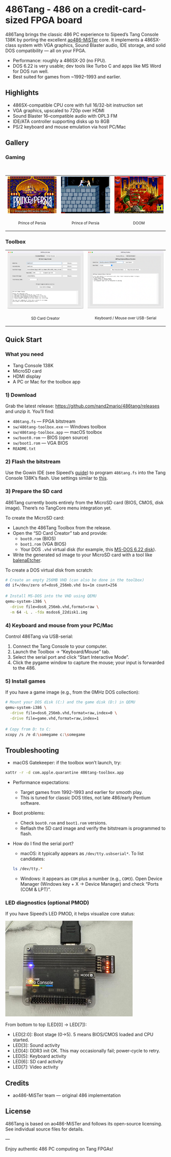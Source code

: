 # 486Tang - 486 on a credit-card-sized FPGA board

486Tang brings the classic 486 PC experience to Sipeed’s Tang Console 138K by porting the excellent [ao486-MiSTer](https://github.com/MiSTer-devel/ao486_MiSTer) core. It implements a 486SX-class system with VGA graphics, Sound Blaster audio, IDE storage, and solid DOS compatibility — all on your FPGA.

- Performance: roughly a 486SX-20 (no FPU).
- DOS 6.22 is very usable; dev tools like Turbo C and apps like MS Word for DOS run well.
- Best suited for games from ~1992–1993 and earlier.

## Highlights

- 486SX-compatible CPU core with full 16/32-bit instruction set
- VGA graphics, upscaled to 720p over HDMI
- Sound Blaster 16–compatible audio with OPL3 FM
- IDE/ATA controller supporting disks up to 8GB
- PS/2 keyboard and mouse emulation via host PC/Mac

## Gallery

### Gaming

<table>
<tr>
<td width="33%">
<a href="doc/prince_of_persia.jpg"><img src="doc/prince_of_persia.jpg" alt="Prince of Persia" width="100%"></a>
<p align="center"><sub>Prince of Persia</sub></p>
</td>
<td width="33%">
<a href="doc/prince_of_persia2.jpg"><img src="doc/prince_of_persia2.jpg" alt="Prince of Persia" width="100%"></a>
<p align="center"><sub>Prince of Persia</sub></p>
</td>
<td width="33%">
<a href="doc/doom.jpg"><img src="doc/doom.jpg" alt="DOOM" width="100%"></a>
<p align="center"><sub>DOOM</sub></p>
</td>
&nbsp;
</tr>
</table>

### Toolbox

<table>
<tr>
<td width="50%">
<a href="doc/sdcard_creator.png"><img src="doc/sdcard_creator.png" alt="SD Card Creator" width="100%"></a>
<p align="center"><sub>SD Card Creator</sub></p>
 </td>
<td width="50%">
<a href="doc/key_mouse.png"><img src="doc/key_mouse.png" alt="Keyboard/Mouse Emulator" width="100%"></a>
<p align="center"><sub>Keyboard / Mouse over USB-Serial</sub></p>
 </td>
</tr>
</table>

## Quick Start

### What you need
- Tang Console 138K
- MicroSD card
- HDMI display
- A PC or Mac for the toolbox app

### 1) Download
Grab the latest release: https://github.com/nand2mario/486tang/releases and unzip it. You’ll find:
- `486tang.fs` — FPGA bitstream
- `sw/486tang-toolbox.exe` — Windows toolbox
- `sw/486tang-toolbox.app` — macOS toolbox
- `sw/boot0.rom` — BIOS (open source)
- `sw/boot1.rom` — VGA BIOS
- `README.txt`

### 2) Flash the bitstream
Use the Gowin IDE (see Sipeed’s [guide](https://wiki.sipeed.com/hardware/en/tang/tang-console/mega-console.html)) to program `486tang.fs` into the Tang Console 138K’s flash. Use settings similar to [this](doc/flash.png).

### 3) Prepare the SD card
486Tang currently boots entirely from the MicroSD card (BIOS, CMOS, disk image). There’s no TangCore menu integration yet.

To create the MicroSD card:
- Launch the 486Tang Toolbox from the release.
- Open the “SD Card Creator” tab and provide:
  - `boot0.rom` (BIOS)
  - `boot1.rom` (VGA BIOS)
  - Your DOS `.vhd` virtual disk (for example, this [MS-DOS 6.22 disk](https://github.com/nand2mario/486tang/releases/download/v0.1/dos6_256mb.vhd.zip)).
- Write the generated sd image to your MicroSD card with a tool like [balenaEtcher](https://etcher.balena.io/).

To create a DOS virtual disk from scratch:
```bash
# Create an empty 256MB VHD (can also be done in the toolbox)
dd if=/dev/zero of=dos6_256mb.vhd bs=1m count=256

# Install MS-DOS into the VHD using QEMU
qemu-system-i386 \
  -drive file=dos6_256mb.vhd,format=raw \
  -m 64 -L . -fda msdos6_22disk1.img
```

### 4) Keyboard and mouse from your PC/Mac
Control 486Tang via USB-serial:
1. Connect the Tang Console to your computer.
2. Launch the Toolbox → “Keyboard/Mouse” tab.
3. Select the serial port and click “Start Interactive Mode”.
4. Click the pygame window to capture the mouse; your input is forwarded to the 486.

### 5) Install games
If you have a game image (e.g., from the 0MHz DOS collection):
```bash
# Mount your DOS disk (C:) and the game disk (D:) in QEMU
qemu-system-i386 \
  -drive file=dos6_256mb.vhd,format=raw,index=0 \
  -drive file=game.vhd,format=raw,index=1

# Copy from D: to C:
xcopy /s /e d:\somegame c:\somegame
```

## Troubleshooting

- macOS Gatekeeper: if the toolbox won’t launch, try:
```bash
xattr -r -d com.apple.quarantine 486tang-toolbox.app
```

- Performance expectations:
  - Target games from 1992–1993 and earlier for smooth play.
  - This is tuned for classic DOS titles, not late 486/early Pentium software.

- Boot problems:
  - Check `boot0.rom` and `boot1.rom` versions.
  - Reflash the SD card image and verify the bitstream is programmed to flash.

- How do I find the serial port?
  - macOS: it typically appears as `/dev/tty.usbserial*`. To list candidates:
  ```bash
  ls /dev/tty.*
  ```
  - Windows: it appears as `COM` plus a number (e.g., `COM3`). Open Device Manager (Windows key + X → Device Manager) and check “Ports (COM & LPT)”.

### LED diagnostics (optional PMOD)
If you have Sipeed’s LED PMOD, it helps visualize core status:

<img src="doc/led.jpg" width=400 />

From bottom to top (LED[0] → LED[7]):
- LED[2:0]: Boot stage (0→5). 5 means BIOS/CMOS loaded and CPU started.
- LED[3]: Sound activity
- LED[4]: DDR3 init OK. This may occasionally fail; power-cycle to retry.
- LED[5]: Keyboard activity
- LED[6]: SD card activity
- LED[7]: Video activity

## Credits

- ao486-MiSTer team — original 486 implementation

## License

486Tang is based on ao486-MiSTer and follows its open-source licensing. See individual source files for details.

—

Enjoy authentic 486 PC computing on Tang FPGAs!
